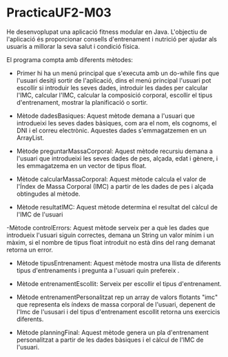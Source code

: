 # PracticaUF2-M03

He desenvoplupat una aplicació fitness modular en Java. L'objectiu de l'aplicació és  proporcionar consells d'entrenament i nutrició per ajudar als usuaris
a millorar la seva salut i condició física.

El programa compta amb diferents mètodes: 

- Primer hi ha un menú principal que s'executa amb un do-while fins que l'usuari desitji sortir de l'aplicació, dins el  menú principal l'usuari pot escollir si 
introduir les seves dades, introduir les dades per calcular l'IMC, calcular l'IMC, calcular la composició corporal, escollir el tipus d'entrenament, mostrar la
planificació o sortir.

- Mètode dadesBasiques: Aquest mètode demana a l'usuari que introdueixi les seves dades bàsiques, com ara el nom, els cognoms, el DNI i el correu electrònic.
Aquestes dades s'emmagatzemen en un ArrayList.

- Mètode preguntarMassaCorporal: Aquest mètode recursiu  demana a l'usuari que introdueixi les seves dades de pes, alçada, edat i gènere, i les emmagatzema en un
vector de tipus float. 

- Mètode calcularMassaCorporal: Aquest mètode calcula el valor de l'Índex de Massa Corporal (IMC) a partir de les dades de pes i alçada obtingudes al mètode.

- Mètode resultatIMC: Aquest mètode determina el resultat del càlcul de l'IMC de l'usuari

-Mètode controlErrors: Aquest mètode serveix per a què les dades que introdueix l'usuari siguin correctes, demana un String un valor mínim i un màxim, 
si el nombre de tipus float introduit no està dins del rang demanat retorna un error.

- Mètode tipusEntrenament: Aquest mètode mostra una llista de diferents tipus d'entrenaments i pregunta a l'usuari quin prefereix .

- Mètode entrenamentEscollit: Serveix per escollir el tipus d'entrenament.

- Mètode entrenamentPersonalitzat rep un array de valors flotants "imc" que representa els índexs de massa corporal de l'usuari, depenent de l'Imc de l'ususari 
i del tipus d'entrenament escollit retorna uns exercicis diferents.

- Mètode planningFinal: Aquest mètode genera un pla d'entrenament personalitzat a partir de les dades bàsiques i el càlcul de l'IMC de l'usuari.

